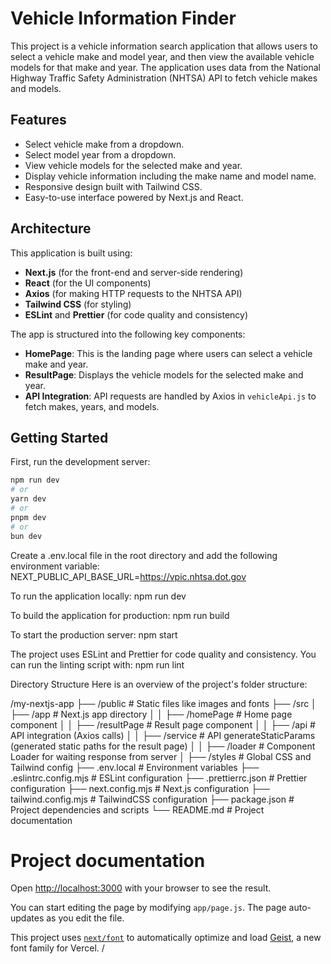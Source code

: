 # Vehicle Information Finder

This project is a vehicle information search application that allows users to
select a vehicle make and model year, and then view the available vehicle models
for that make and year. The application uses data from the National Highway
Traffic Safety Administration (NHTSA) API to fetch vehicle makes and models.

## Features

- Select vehicle make from a dropdown.
- Select model year from a dropdown.
- View vehicle models for the selected make and year.
- Display vehicle information including the make name and model name.
- Responsive design built with Tailwind CSS.
- Easy-to-use interface powered by Next.js and React.

## Architecture

This application is built using:

- **Next.js** (for the front-end and server-side rendering)
- **React** (for the UI components)
- **Axios** (for making HTTP requests to the NHTSA API)
- **Tailwind CSS** (for styling)
- **ESLint** and **Prettier** (for code quality and consistency)

The app is structured into the following key components:

- **HomePage**: This is the landing page where users can select a vehicle make
  and year.
- **ResultPage**: Displays the vehicle models for the selected make and year.
- **API Integration**: API requests are handled by Axios in `vehicleApi.js` to
  fetch makes, years, and models.

## Getting Started

First, run the development server:

```bash
npm run dev
# or
yarn dev
# or
pnpm dev
# or
bun dev
```

Create a .env.local file in the root directory and add the following environment
variable: NEXT_PUBLIC_API_BASE_URL=https://vpic.nhtsa.dot.gov

To run the application locally: npm run dev

To build the application for production: npm run build

To start the production server: npm start

The project uses ESLint and Prettier for code quality and consistency. You can
run the linting script with: npm run lint

Directory Structure Here is an overview of the project's folder structure:

/my-nextjs-app
├── /public                # Static files like images and fonts
├── /src
│   ├── /app              # Next.js app directory
│   │   ├── /homePage     # Home page component
│   │   ├── /resultPage   # Result page component
│   │   ├── /api          # API integration (Axios calls)
│   │   ├── /service      # API generateStaticParams (generated static paths for the result page)
│   │   ├── /loader       # Component Loader for waiting response from server
│   ├── /styles           # Global CSS and Tailwind config
├── .env.local            # Environment variables
├── .eslintrc.config.mjs   # ESLint configuration
├── .prettierrc.json       # Prettier configuration
├── next.config.mjs         # Next.js configuration
├── tailwind.config.mjs     # TailwindCSS configuration
├── package.json           # Project dependencies and scripts
└── README.md             # Project documentation
 # Project documentation

Open [http://localhost:3000](http:/localhost:3000) with your browser to see the
result.

You can start editing the page by modifying `app/page.js`. The page auto-updates
as you edit the file.

This project uses
[`next/font`](https://nextjs.org/docs/app/building-your-application/optimizing/fonts)
to automatically optimize and load [Geist](https://vercel.com/font), a new font
family for Vercel. /
